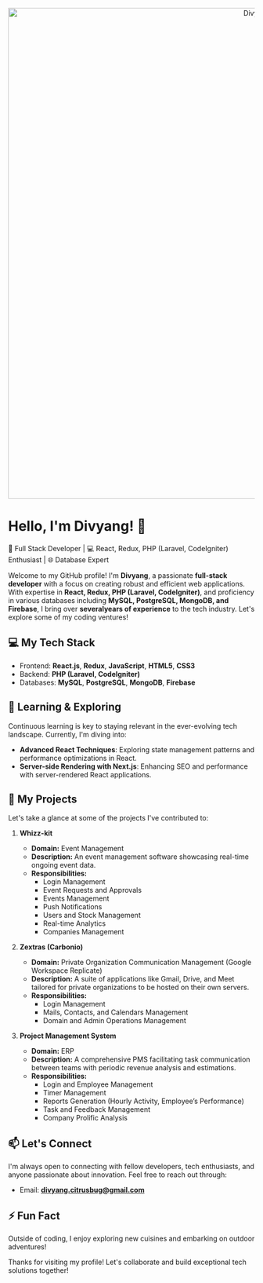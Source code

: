 <p align="center">
  <img src="https://media.giphy.com/media/26tn33aiTi1jkl6H6/giphy.gif?cid=790b76111gd21s8467va0k3n1wgrgvxvhtwdfclbr7luk170&ep=v1_gifs_search&rid=giphy.gif&ct=g" alt="Divyang" width="1000px"/>
</p>

# Hello, I'm Divyang! 👋

🚀 Full Stack Developer | 💻 React, Redux, PHP (Laravel, CodeIgniter) Enthusiast | 🌐 Database Expert

Welcome to my GitHub profile! I'm **Divyang**, a passionate **full-stack developer** with a focus on creating robust and efficient web applications. With expertise in **React, Redux, PHP (Laravel, CodeIgniter)**, and proficiency in various databases including **MySQL, PostgreSQL, MongoDB, and Firebase**, I bring over **severalyears of experience** to the tech industry. Let's explore some of my coding ventures!

## 💻 My Tech Stack

- Frontend: **React.js**, **Redux**, **JavaScript**, **HTML5**, **CSS3**
- Backend: **PHP (Laravel, CodeIgniter)**
- Databases: **MySQL**, **PostgreSQL**, **MongoDB**, **Firebase**

## 🌱 Learning & Exploring

Continuous learning is key to staying relevant in the ever-evolving tech landscape. Currently, I'm diving into:

- **Advanced React Techniques**: Exploring state management patterns and performance optimizations in React.
- **Server-side Rendering with Next.js**: Enhancing SEO and performance with server-rendered React applications.

## 🚀 My Projects

Let's take a glance at some of the projects I've contributed to:

1. **Whizz-kit**
   - **Domain:** Event Management
   - **Description:** An event management software showcasing real-time ongoing event data.
   - **Responsibilities:** 
     - Login Management
     - Event Requests and Approvals
     - Events Management
     - Push Notifications
     - Users and Stock Management
     - Real-time Analytics
     - Companies Management

2. **Zextras (Carbonio)**
   - **Domain:** Private Organization Communication Management (Google Workspace Replicate)
   - **Description:** A suite of applications like Gmail, Drive, and Meet tailored for private organizations to be hosted on their own servers.
   - **Responsibilities:** 
     - Login Management
     - Mails, Contacts, and Calendars Management
     - Domain and Admin Operations Management

3. **Project Management System**
   - **Domain:** ERP
   - **Description:** A comprehensive PMS facilitating task communication between teams with periodic revenue analysis and estimations.
   - **Responsibilities:** 
     - Login and Employee Management
     - Timer Management
     - Reports Generation (Hourly Activity, Employee’s Performance)
     - Task and Feedback Management
     - Company Prolific Analysis

## 📫 Let's Connect

I'm always open to connecting with fellow developers, tech enthusiasts, and anyone passionate about innovation. Feel free to reach out through:

- Email: **divyang.citrusbug@gmail.com**

## ⚡ Fun Fact

Outside of coding, I enjoy exploring new cuisines and embarking on outdoor adventures!

Thanks for visiting my profile! Let's collaborate and build exceptional tech solutions together!
